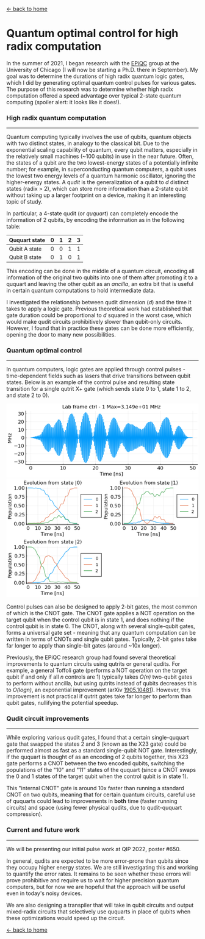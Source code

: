 [← back to home](../index.md)

# Quantum optimal control for high radix computation

In the summer of 2021, I began research with the <a href="https://www.epiqc.cs.uchicago.edu/" target="_blank" rel="noopener noreferrer">EPiQC</a> group at the University of Chicago (I will now be starting a Ph.D. there in September). My goal was to determine the durations of high radix quantum logic gates, which I did by generating optimal quantum control pulses for various gates. The purpose of this research was to determine whether high radix computation offered a speed advantage over typical 2-state quantum computing (spoiler alert: it looks like it does!).

### High radix quantum computation

---

Quantum computing typically involves the use of qubits, quantum objects with two distinct states, in analogy to the classical bit. Due to the exponential scaling capability of quantum, every qubit matters, especially in the relatively small machines (~100 qubits) in use in the near future. Often, the states of a qubit are the two lowest-energy states of a potentially infinite number; for example, in superconducting quantum computers, a qubit uses the lowest two energy levels of a quantum harmonic oscillator, ignoring the higher-energy states. A qu*dit* is the generalization of a qubit to *d* distinct states (radix > 2), which can store more information than a 2-state qubit without taking up a larger footprint on a device, making it an interesting topic of study. 

In particular, a 4-state qudit (or *ququart*) can completely encode the information of 2 qubits, by encoding the information as in the following table:

Ququart state | 0 | 1 | 2 | 3
--- | --- | --- | --- | ---
Qubit A state | 0 | 0 | 1 | 1
Qubit B state | 0 | 1 | 0 | 1

This encoding can be done in the middle of a quantum circuit, encoding all information of the original two qubits into one of them after promoting it to a ququart and leaving the other qubit as an *ancilla*, an extra bit that is useful in certain quantum computations to hold intermediate data.

I investigated the relationship between qudit dimension (*d*) and the time it takes to apply a logic gate. Previous theoretical work had established that gate duration could be proportional to *d* squared in the worst case, which would make qudit circuits prohibitively slower than qubit-only circuits. However, I found that in practice these gates can be done more efficiently, opening the door to many new possibilities.

### Quantum optimal control

---

In quantum computers, logic gates are applied through control pulses - time-dependent fields such as lasers that drive transitions between qubit states. Below is an example of the control pulse and resulting state transition for a single qutrit X+ gate (which sends state 0 to 1, state 1 to 2, and state 2 to 0).

![x-pulse](/files/x-pulse.png) ![x-transition](/files/x-transition.png)

Control pulses can also be designed to apply 2-bit gates, the most common of which is the CNOT gate. The CNOT gate applies a NOT operation on the target qubit when the control qubit is in state 1, and does nothing if the control qubit is in state 0. The CNOT, along with several single-qubit gates, forms a universal gate set - meaning that any quantum computation can be written in terms of CNOTs and single qubit gates. Typically, 2-bit gates take far longer to apply than single-bit gates (around ~10x longer).

Previously, the EPiQC research group had found several theoretical improvements to quantum circuits using qutrits or general qudits. For example, a general Toffoli gate (performs a NOT operation on the target qubit if and only if all *n* controls are 1) typically takes *O(n)* two-qubit gates to perform without ancilla, but using qutrits instead of qubits decreases this to *O(*log*n)*, an exponential improvement (arXiv <a href="https://arxiv.org/pdf/1905.10481.pdf" target="_blank" rel="noopener noreferrer">1905.10481</a>). However, this improvement is not practical if qutrit gates take far longer to perform than qubit gates, nullifying the potential speedup.

### Qudit circuit improvements

---

While exploring various qudit gates, I found that a certain single-ququart gate that swapped the states 2 and 3 (known as the X23 gate) could be performed almost as fast as a standard single-qubit NOT gate. Interestingly, if the ququart is thought of as an encoding of 2 qubits together, this X23 gate performs a CNOT between the two encoded qubits, switching the populations of the "10" and "11" states of the ququart (since a CNOT swaps the 0 and 1 states of the target qubit when the control qubit is in state 1).

This "internal CNOT" gate is around 10x faster than running a standard CNOT on two qubits, meaning that for certain quantum circuits, careful use of ququarts could lead to improvements in **both** time (faster running circuits) and space (using fewer physical qudits, due to qudit-ququart compression).

### Current and future work

---

We will be presenting our initial pulse work at QIP 2022, poster #650.

In general, qudits are expected to be more error-prone than qubits since they occupy higher energy states. We are still investigating this and working to quantify the error rates. It remains to be seen whether these errors will prove prohibitive and require us to wait for higher precision quantum computers, but for now we are hopeful that the approach will be useful even in today's noisy devices.

We are also designing a transpiler that will take in qubit circuits and output mixed-radix circuits that selectively use ququarts in place of qubits when these optimizations would speed up the circuit.

[← back to home](../index.md)